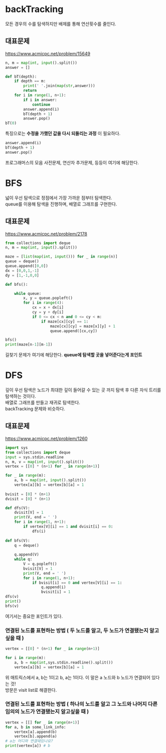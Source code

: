 # backTracking
모든 경우의 수를 탐색하지만 배제를 통해 연산횟수를 줄인다. <br>
## 대표문제
https://www.acmicpc.net/problem/15649 

```python
n, m = map(int, input().split())
answer = []

def bT(depth):
    if depth == m:
        print(' '.join(map(str,answer)))
        return
    for i in range(1, n+1):
        if i in answer:
            continue
        answer.append(i)
        bT(depth + 1)
        answer.pop()
bT(0)
```

특징으로는 **수정을 가했던 값을 다시 되돌리는 과정** 이 필요하다. <br>
```python
answer.append(i)
bT(depth + 1)
answer.pop()
```
프로그래머스의 모음 사전문제, 연산자 추가문제, 등등이 여기에 해당한다. <br>

# BFS
넓이 우선 탐색으로 정점에서 가장 가까운 점부터 탐색한다. <br>
queue를 이용해 탐색을 진행하며, 배열로 그래프를 구현한다. <br>
## 대표문제
https://www.acmicpc.net/problem/2178

```python
from collections import deque
n, m = map(int, input().split())

maze = [list(map(int, input())) for _ in range(n)]
queue = deque()
queue.append([0,0])
dx = [0,0,1,-1]
dy = [1,-1,0,0]

def bfs():

    while queue:
        x, y = queue.popleft()
        for i in range(4):
            cx = x + dx[i]
            cy = y + dy[i]
            if 0 <= cx < n and 0 <= cy < m:
            	if maze[cx][cy] == 1:
                    maze[cx][cy] = maze[x][y] + 1
                    queue.append([cx,cy])

bfs()
print(maze[n-1][m-1])
```
길찾기 문제가 여기에 해당한다. **queue에 탐색할 곳을 넣어준다는게 포인트** <br>

# DFS
깊이 우선 탐색은 노드가 최대한 깊이 들어갈 수 있는 곳 까지 탐색 후 다른 자식 트리를 탐색하는 것이다. <br>
배열로 그래프를 만들고 재귀로 탐색한다. <br>
backTracking 문제와 비슷하다. <br>
## 대표문제
https://www.acmicpc.net/problem/1260

```python
import sys
from collections import deque
input = sys.stdin.readline
n, m, v = map(int, input().split())
vertex = [[0] * (n+1) for _ in range(n+1)]

for _ in range(m):
    a, b = map(int, input().split())
    vertex[a][b] = vertex[b][a] = 1
    
bvisit = [0] * (n+1)
dvisit = [0] * (n+1)

def dfs(V):
    dvisit[V] = 1
    print(V, end = ' ')
    for i in range(1, n+1):
        if vertex[V][i] == 1 and dvisit[i] == 0:
            dfs(i)
            
def bfs(V):
    q = deque()
    
    q.append(V)
    while q:
        V = q.popleft()
        bvisit[V] = 1
        print(V, end = ' ')
        for i in range(1, n+1):
            if bvisit[i] == 0 and vertex[V][i] == 1:
                q.append(i)
                bvisit[i] = 1
dfs(v)
print()
bfs(v)

```

여기서는 중요한 포인트가 있다. <br>

### 연결된 노드를 표현하는 방법 ( 두 노드를 알고, 두 노드가 연결됐는지 알고싶을 때 )
```python
vertex = [[0] * (n+1) for _ in range(n+1)]

for i in range(m):
    a, b = map(int,sys.stdin.readline().split())
    vertex[a][b] = vertex[b][a] = 1
```
위 매트릭스에서 a, b는 1이고 b, a는 1이다. 이 말은 a 노드와 b 노드가 연결되어 있다는 것! <br>
방문은 visit list로 해결한다.

### 연결된 노드를 표현하는 방법 ( 하나의 노드를 알고 그 노드와 나머지 다른 임의의 노드가 연결됐는지 알고싶을 때 )
```python
vertex = [[] for _ in range(n+1)]
for a, b in some_link_info:
    vertex[a].append(b)
    vertex[b].append(a)
# a는 어디와 연결돼있나요?
print(vertex[a]) # b 

```











